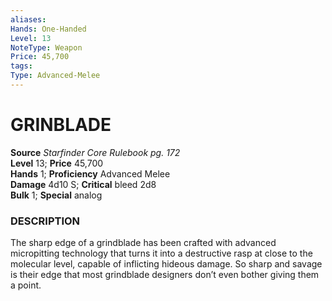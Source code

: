 ```yaml
---
aliases: 
Hands: One-Handed
Level: 13
NoteType: Weapon
Price: 45,700
tags: 
Type: Advanced-Melee
---
```

# GRINBLADE

**Source** _Starfinder Core Rulebook pg. 172_  
**Level** 13; **Price** 45,700  
**Hands** 1; **Proficiency** Advanced Melee  
**Damage** 4d10 S; **Critical** bleed 2d8  
**Bulk** 1; **Special** analog

### DESCRIPTION

The sharp edge of a grindblade has been crafted with advanced micropitting technology that turns it into a destructive rasp at close to the molecular level, capable of inflicting hideous damage. So sharp and savage is their edge that most grindblade designers don’t even bother giving them a point.